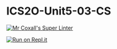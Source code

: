 # ICS2O-Unit5-03-CS 

[![Mr Coxall's Super Linter](https://github.com/Youngwook-Go/ICS2O-Unit5-03-CS/workflows/Mr%20Coxall's%20Super%20Linter/badge.svg)](https://github.com/Youngwook-Go/ICS2O-Unit5-03-CS/actions/)

[![Run on Repl.it](https://repl.it/badge/github/Youngwook-Go/ICS2O-Unit5-03-CS)](https://repl.it/github/Youngwook-Go/ICS2O-Unit5-03-CS)
